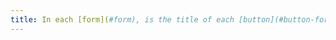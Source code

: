 ```yaml
---
title: In each [form](#form), is the title of each [button](#button-form) relevant (excluding special cases)?
---
```

